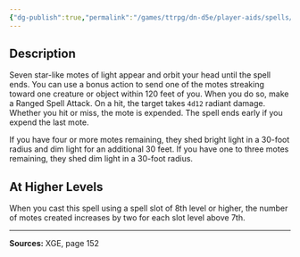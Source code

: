 ```yaml
---
{"dg-publish":true,"permalink":"/games/ttrpg/dn-d5e/player-aids/spells/level-7/crown-of-stars/","tags":["ttrpg/dnd/5e","verbal","somatic","spell"],"noteIcon":""}
---
```



## Description
Seven star-like motes of light appear and orbit your head until the spell ends.
You can use a bonus action to send one of the motes streaking toward one creature or object within 120 feet of you.
When you do so, make a Ranged Spell Attack.
On a hit, the target takes `4d12` radiant damage.
Whether you hit or miss, the mote is expended.
The spell ends early if you expend the last mote.

If you have four or more motes remaining, they shed bright light in a 30-foot radius and dim light for an additional 30 feet.
If you have one to three motes remaining, they shed dim light in a 30-foot radius.

## At Higher Levels
When you cast this spell using a spell slot of 8th level or higher, the number of motes created increases by two for each slot level above 7th.

---

**Sources:** XGE, page 152
